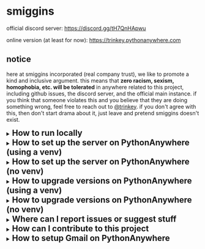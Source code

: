 # smiggins
official discord server: https://discord.gg/tH7QnHApwu

online version (at least for now): https://trinkey.pythonanywhere.com

## notice
here at smiggins incorporated (real company trust), we like to promote a kind
and inclusive argument. this means that **zero racism, sexism, homophobia,
etc. will be tolerated** in anywhere related to this project, including github
issues, the discord server, and the official main instance. if you think that
someone violates this and you believe that they are doing something wrong, feel
free to reach out to [@trinkey](https://github.com/trinkey). if you don't agree
with this, then don't start drama about it, just leave and pretend smiggins
doesn't exist.

<details>
  <summary><h2 style="display: inline">How to run locally</h2></summary>

  1. Clone the github repo or download the files

  2. With python, install the needed libraries
  (`python -m pip install --upgrade -r requirements.txt`,
  or use `py -m ...` on windows)

  3. Create the `_api_keys.py` file:
      ```bash
      touch ~/smiggins/smiggins/backend/_api_keys.py
      echo "auth_key = b'some random text this can be anything'" > ~/smiggins/smiggins/backend/_api_keys.py
      ```
      if you're on Windows then ~~fuck you~~ it's probably easier to do this
      using file explorer
  4. In the folder REPO_BASE/smiggins run the command
  `python3 manage.py migrate` (once again `py ...` for windows)

  5. In the settings.json file, make sure the site_url property is set properly

  6. Then, to start the server, run `python3 manage.py runserver` (`py ...` on
  windows still). If you want to start the server but already have the files,
  just do this step again. When updating versions, repeat step four too assuming
  you don't delete the `_api_keys.py` file, then you'd have to do step three
  again too.
</details>

<details>
  <summary><h2 style="display: inline">
    How to set up the server on PythonAnywhere (using a venv)
  </h2></summary>

  1. Create a venv (the name can be anything). if you already have one feel free
  to skip this step
    ```bash
      # the VENV_NAME can be anything
      mkvirtualenv VENV_NAME --python=/usr/bin/python3.10
      ```

  2. On the webapp setup page, create a new webapp. If you already have one,
  delete it and recreate it if it has a different config. You should click the
  following buttons in this order:
      - Add a new web app
      - Next
      - Manual configuration
      - Python 3.X (it doesn't matter)
      - Next

  3. On the webapp dashboard, in the "Virtualenv" section, you are going to want
  to enter the path to your venv. It should be
  `/home/USERNAME/.virtualenvs/VENV_NAME`.

  4. Click the "Start a console on this virtualenv" button to create a console
  in the venv. Then install needed libraries.
      ```bash
      python -m pip install --upgrade -r requirements.txt
      ```

  5. Clone the github repo
      ```bash
      cd ~
      git clone https://github.com/jerimiah-smiggins/smiggins.git
      # Optional: Change branch
      git switch branch-name
      ```

  6. Open the file at `/var/www/USERNAME_pythonanywhere_com.wgsi.py` and put the
  following python code, replacing "USERNAME" with your PythonAnywhere username:
      ```py
      import os
      import sys

      path = '/home/USERNAME/smiggins/smiggins'
      if path not in sys.path:
          sys.path.append(path)

      os.environ['DJANGO_SETTINGS_MODULE'] = 'smiggins.settings'

      from django.core.wsgi import get_wsgi_application
      application = get_wsgi_application()
      ```

  7. Back on the webapp dashboard, in the "Static Files" section, make an entry
  for `/static/` with the path set to
  `/home/USERNAME/smiggins/smiggins/collected-static`

  8. In the file at `/home/USERNAME/smiggins/smiggins/settings.json`,
  make sure the following settings are set:
      - debug: `False`
      - website_url: The url of your website. Likely "https://USERNAME.pythonanywhere.com"
  You can configure all of the other settings in this file.

  9. Create the `_api_keys.py` file:
      ```bash
      touch ~/smiggins/smiggins/backend/_api_keys.py
      echo "auth_key = b'some random text this can be anything'" > ~/smiggins/smiggins/backend/_api_keys.py
      ```

  10. In your venv console, run the following commands to create the database
  and setup the static files:
      ```bash
      cd ~/smiggins/smiggins
      python manage.py collectstatic
      python manage.py migrate
      ```
</details>

<details>
  <summary><h2 style="display: inline">
    How to set up the server on PythonAnywhere (no venv)
  </h2></summary>

  1. Create a new webapp using the following settings:
      - Manual configuration
      - Python 3.10

  2. Install and update the required libraries
     ```bash
     python -m pip install --upgrade -r requirements.txt
     ```

  3. Clone the github repo
      ```bash
      cd ~
      git clone https://github.com/jerimiah-smiggins/smiggins.git
      # Optional: Change branch
      git switch branch-name
      ```

  4. Open the file at `/var/www/USERNAME_pythonanywhere_com.wgsi.py` and put the
  following python code, replacing "USERNAME" with your PythonAnywhere username:
      ```py
      import os
      import sys

      path = '/home/USERNAME/smiggins/smiggins'
      if path not in sys.path:
          sys.path.append(path)

      os.environ['DJANGO_SETTINGS_MODULE'] = 'smiggins.settings'

      from django.core.wsgi import get_wsgi_application
      application = get_wsgi_application()
      ```
      This file can be found at the url
      https://www.pythonanywhere.com/user/USERNAME/files/var/www/USERNAME_pythonanywhere_com.wgsi.py

  6. Back on the webapp dashboard, in the "Static Files" section, make an entry
  for `/static/` with the path set to
  `/home/USERNAME/smiggins/smiggins/collected-static`

  8. In the file at `/home/USERNAME/smiggins/smiggins/settings.json`,
  make sure the following settings are set:
      - debug: `False`
      - website_url: The url of your website. Likely "https://USERNAME.pythonanywhere.com"
  You can configure all of the other settings in this file.

  9. Create the `_api_keys.py` file:
      ```bash
      touch ~/smiggins/smiggins/backend/_api_keys.py
      echo "auth_key = b'some random text this can be anything'" > ~/smiggins/smiggins/backend/_api_keys.py
      ```

  10. In your venv console, run the following commands to create the database
  and setup the static files:
      ```bash
      cd ~/smiggins/smiggins
      python3.10 manage.py collectstatic
      python3.10 manage.py migrate
      ```
</details>

<details>
  <summary><h2 style="display: inline">
    How to upgrade versions on PythonAnywhere (using a venv)
  </h2></summary>

  To clone the newest version, do the following commands in the
  `~/smiggins` folder:
  ```bash
  git stash
  git pull
  git stash pop
  ```

  Then, in the venv console, run these commands in the `~/smiggins/smiggins`
  folder:
  ```bash
  python manage.py collectstatic
  python manage.py migrate
  ```

  Then, just restart the server from the webapp dashboard!
</details>

<details>
  <summary><h2 style="display: inline">
    How to upgrade versions on PythonAnywhere (no venv)
  </h2></summary>

  To clone the newest version, do the following commands in the
  `~/smiggins` folder:
  ```bash
  git stash
  git pull
  git stash pop
  ```

  Then, in the venv console, run these commands in the `~/smiggins/smiggins`
  folder:
  ```bash
  python3.10 manage.py collectstatic
  python3.10 manage.py migrate
  ```

  Then, just restart the server from the webapp dashboard!
</details>

<details>
  <summary><h2 style="display: inline">
    Where can I report issues or suggest stuff
  </h2></summary>

  go to the [issues tab](https://github.com/jerimiah-smiggins/smiggins/issues)
  and make a new issue (make sure you're logged in with github)
</details>

<details>
  <summary><h2 style="display: inline">
    How can I contribute to this project
  </h2></summary>

  if you would like to help tranlate this website, read
  [this file](smiggins/lang/README.md)

  if there is a specific thing you want to do, you can make an issue (if a
  duplicate doesn't already exist).

  once you finish programming you can create a new fork with your code and then
  make a pull request with it.

  anyone who gets contributor access to the repository is decided by
  [@trinkey](https://github.com/trinkey). if you think you are deserving of
  getting it and don't currently have it, let her know.
</details>

<details>
  <summary><h2 style="display: inline">
    How to setup Gmail on PythonAnywhere
  </h2></summary>

  First, you need to make sure 2 step verification is enabled for the gmail
  account you want to send the emails from. Do this by going to
  <a href="https://myaccount.google.com/signinoptions/twosv">this link</a>.

  Next, you'll need to create an app password, by going to
  <a href="https://myaccount.google.com/u/3/apppasswords">this link</a>. The app
  name can be anything you want, and it should show you four strings of four
  letters. Save this for the next step.

  Finally, in the `_api_keys.py` file in the backend folder, put the following
  code, modifying it for your needs:
  ```py
  smtp_auth = {
      "EMAIL_HOST": "smtp.gmail.com",
      "EMAIL_HOST_USER": "[email]@gmail.com", # put the full email, like example@gmail.com
      "EMAIL_HOST_PASSWORD": "xxxx xxxx xxxx xxxx", # put in the password obtained in the previous step
      "EMAIL_PORT": 587,
      "EMAIL_USE_TLS": True,
      "DEFAULT_FROM_EMAIL": "[email]@gmail.com" # put the full email, like example@gmail.com
  }
  ```
</details>
